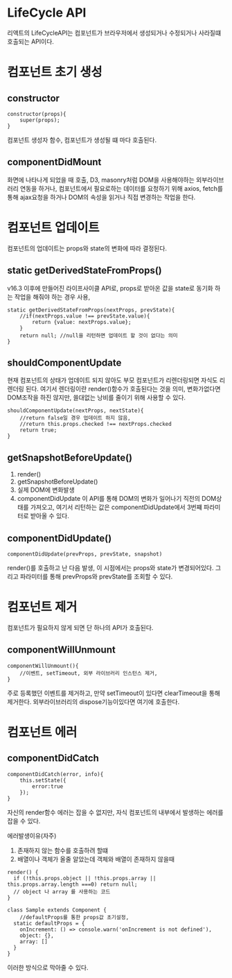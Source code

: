LifeCycle API
=

리액트의 LifeCycleAPI는 컴포넌트가 브라우저에서 생성되거나 수정되거나 사라질떄 호출되는 API이다.

컴포넌트 초기 생성
=

constructor
-
```
constructor(props){
    super(props);
}
```
 컴포넌트 생성자 함수, 컴포넌트가 생성될 떄 마다 호출된다.

componentDidMount
-
화면에 나타나게 되었을 때 호출, D3, masonry처럼 DOM을 사용해야하는 외부라이브러리 연동을 하거나, 컴포넌트에서 필요로하는 데이터를 요청하기 위해 axios, fetch를 통해 ajax요청을 하거나  DOM의 속성을 읽거나 직접 변경하는 작업을 한다.

컴포넌트 업데이트
=

컴포넌트의 업데이트는 props와 state의 변화에 따라 결정된다.

static getDerivedStateFromProps()
-
v16.3 이후에 만들어진 라이프사이클 API로, props로 받아온 값을 state로 동기화 하는 작업을 해줘야 하는 경우 사용,
```
static getDerivedStateFromProps(nextProps, prevState){
    //if(nextProps.value !== prevState.value){
        return {value: nextProps.value};
    }
    return null; //null을 리턴하면 업데이트 할 것이 없다는 의미
}
```

shouldComponentUpdate
-
현재 컴포넌트의 상태가 업데이트 되지 않아도 부모 컴포넌트가 리렌더링되면 자식도 리렌더링 된다. 여기서 렌더링이란 render()함수가 호출된다는 것을 의미,
변화가없다면 DOM조작을 하진 않지만, 쓸대없는 낭비를 줄이기 위해 사용할 수 있다.
```
shouldComponentUpdate(nextProps, nextState){
    //return false일 경우 업데이트 하지 않음,
    //return this.props.checked !== nextProps.checked
    return true;
}
```

getSnapshotBeforeUpdate()
-
1. render()
2. getSnapshotBeforeUpdate()
3. 실제 DOM에 변화발생
4. componentDidUpdate
   이 API를 통해 DOM의 변화가 일어나기 직전의 DOM상태를 가져오고, 여기서 리턴하는 값은 componentDidUpdate에서 3번쨰 파라미터로 받아올 수 있다.

componentDidUpdate()
-
```
componentDidUpdate(prevProps, prevState, snapshot)
```
render()를 호출하고 난 다음 발생, 이 시점에서는 props와 state가 변경되어있다. 그리고 파라미터를 통해 prevProps와 prevState를 조회할 수 있다.

컴포넌트 제거
=

컴포넌트가 필요하지 않게 되면 단 하나의 API가 호출된다.

componentWillUnmount
-
```
componentWillUnmount(){
    //이벤트, setTimeout, 외부 라이브러리 인스턴스 제거,
}
```
주로 등록했던 이벤트를 제거하고, 만약 setTimeout이 있다면 clearTimeout을 통해 제거한다. 외부라이브러리의 dispose기능이있다면 여기에 호출한다.


컴포넌트 에러
=

componentDidCatch
-
```
componentDidCatch(error, info){
    this.setState({
        error:true
    });
}
```
자신의 render함수 에러는 잡을 수 없지만, 자식 컴포넌트의 내부에서 발생하는 에러를 잡을 수 있다.

에러발생이유(자주)
1. 존재하지 않는 함수를 호출하려 할떄
2. 배열이나 객체가 올줄 알았는데 객체와 배열이 존재하지 않을때
   
```
render() {
  if (!this.props.object || !this.props.array || this.props.array.length ===0) return null;
  // object 나 array 를 사용하는 코드
}
```
```
class Sample extends Component {
    //defaultProps를 통한 props값 초기설정,
  static defaultProps = {
    onIncrement: () => console.warn('onIncrement is not defined'),
    object: {},
    array: []
  }
}
```
이러한 방식으로 막아줄 수 있다.